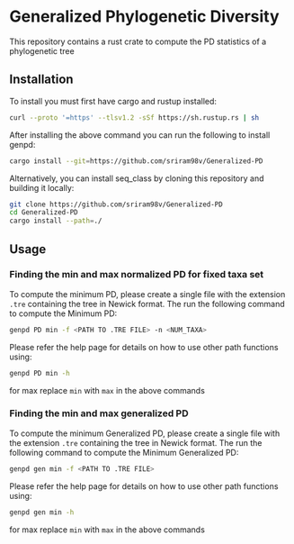# Generalized Phylogenetic Diversity
This repository contains a rust crate to compute the PD statistics of a phylogenetic tree

## Installation

To install you must first have cargo and rustup installed:
```bash
curl --proto '=https' --tlsv1.2 -sSf https://sh.rustup.rs | sh
```

After installing the above command you can run the following to install genpd:
```bash
cargo install --git=https://github.com/sriram98v/Generalized-PD
```

Alternatively, you can install seq_class by cloning this repository and building it locally:
```bash
git clone https://github.com/sriram98v/Generalized-PD
cd Generalized-PD
cargo install --path=./
```

## Usage
### Finding the min and max normalized PD for fixed taxa set
To compute the minimum PD, please create a single file with the extension ```.tre``` containing the tree in Newick format. The run the following command to compute the Minimum PD:
```bash
genpd PD min -f <PATH TO .TRE FILE> -n <NUM_TAXA>
```

Please refer the help page for details on how to use other path functions using:
```bash
genpd PD min -h
```

for max replace ```min``` with ```max``` in the above commands

### Finding the min and max generalized PD
To compute the minimum Generalized PD, please create a single file with the extension ```.tre``` containing the tree in Newick format. The run the following command to compute the Minimum Generalized PD:
```bash
genpd gen min -f <PATH TO .TRE FILE>
```

Please refer the help page for details on how to use other path functions using:
```bash
genpd gen min -h
```

for max replace ```min``` with ```max``` in the above commands
